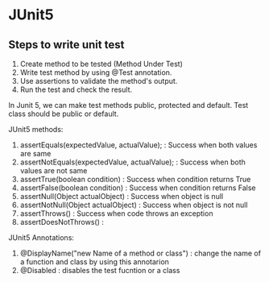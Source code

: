# JUnit5

## Steps to write unit test
1. Create method to be tested (Method Under Test)
2. Write test method by using @Test annotation.
3. Use assertions to validate the method's output.
4. Run the test and check the result.


In Junit 5, 
we can make test methods public, protected and default.
Test class should be public or default.


JUnit5 methods:
1. assertEquals(expectedValue, actualValue); : Success when both values are same
2. assertNotEquals(expectedValue, actualValue); : Success when both values are not same
3. assertTrue(boolean condition) : Success when condition returns True
4. assertFalse(boolean condition) : Success when condition returns False
5. assertNull(Object actualObject) : Success when object is null
6. assertNotNull(Object actualObject) : Success when object is not null
7. assertThrows() : Success when code throws an exception
8. assertDoesNotThrows() : 


JUnit5 Annotations:
1. @DisplayName("new Name of a method or class") : change the name of a function and class by using this annotarion
2. @Disabled : disables the test fucntion or a class
